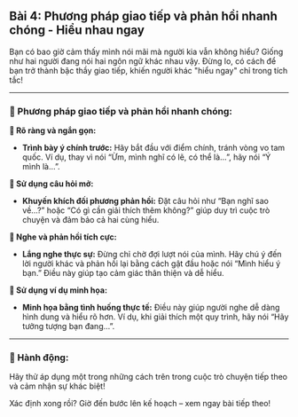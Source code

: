 ## Bài 4: Phương pháp giao tiếp và phản hồi nhanh chóng - Hiểu nhau ngay

Bạn có bao giờ cảm thấy mình nói mãi mà người kia vẫn không hiểu? Giống như hai người đang nói hai ngôn ngữ khác nhau vậy. Đừng lo, có cách để bạn trở thành bậc thầy giao tiếp, khiến người khác "hiểu ngay" chỉ trong tích tắc!

---

### 📌 Phương pháp giao tiếp và phản hồi nhanh chóng:

**🔹 Rõ ràng và ngắn gọn:**
- **Trình bày ý chính trước:** Hãy bắt đầu với điểm chính, tránh vòng vo tam quốc. Ví dụ, thay vì nói “Ừm, mình nghĩ có lẽ, có thể là…”, hãy nói “Ý mình là…”.

**🔹 Sử dụng câu hỏi mở:**
- **Khuyến khích đối phương phản hồi:** Đặt câu hỏi như “Bạn nghĩ sao về…?” hoặc “Có gì cần giải thích thêm không?” giúp duy trì cuộc trò chuyện và đảm bảo cả hai cùng hiểu.

**🔹 Nghe và phản hồi tích cực:**
- **Lắng nghe thực sự:** Đừng chỉ chờ đợi lượt nói của mình. Hãy chú ý đến lời người khác và phản hồi lại bằng cách gật đầu hoặc nói “Mình hiểu ý bạn.” Điều này giúp tạo cảm giác thân thiện và dễ hiểu.

**🔹 Sử dụng ví dụ minh họa:**
- **Minh họa bằng tình huống thực tế:** Điều này giúp người nghe dễ dàng hình dung và hiểu rõ hơn. Ví dụ, khi giải thích một quy trình, hãy nói “Hãy tưởng tượng bạn đang…”.

---

### 🚀 Hành động:

Hãy thử áp dụng một trong những cách trên trong cuộc trò chuyện tiếp theo và cảm nhận sự khác biệt!

Xác định xong rồi? Giờ đến bước lên kế hoạch – xem ngay bài tiếp theo!
